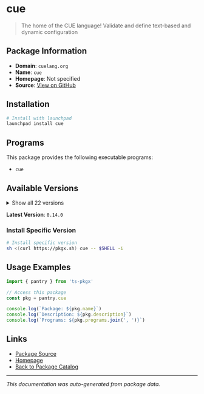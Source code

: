 # cue

> The home of the CUE language! Validate and define text-based and dynamic configuration

## Package Information

- **Domain**: `cuelang.org`
- **Name**: `cue`
- **Homepage**: Not specified
- **Source**: [View on GitHub](https://github.com/pkgxdev/pantry/tree/main/projects/cuelang.org/package.yml)

## Installation

```bash
# Install with launchpad
launchpad install cue
```

## Programs

This package provides the following executable programs:

- `cue`

## Available Versions

<details>
<summary>Show all 22 versions</summary>

- `0.14.0`, `0.13.2`, `0.13.1`, `0.13.0`, `0.12.1`
- `0.12.0`, `0.11.2`, `0.11.1`, `0.11.0`, `0.10.1`
- `0.10.0`, `0.9.2`, `0.9.1`, `0.9.0`, `0.8.2`
- `0.8.1`, `0.8.0`, `0.7.1`, `0.7.0`, `0.6.0`
- `0.5.0`, `0.4.3`

</details>

**Latest Version**: `0.14.0`

### Install Specific Version

```bash
# Install specific version
sh <(curl https://pkgx.sh) cue -- $SHELL -i
```

## Usage Examples

```typescript
import { pantry } from 'ts-pkgx'

// Access this package
const pkg = pantry.cue

console.log(`Package: ${pkg.name}`)
console.log(`Description: ${pkg.description}`)
console.log(`Programs: ${pkg.programs.join(', ')}`)
```

## Links

- [Package Source](https://github.com/pkgxdev/pantry/tree/main/projects/cuelang.org/package.yml)
- [Homepage](#)
- [Back to Package Catalog](../../package-catalog.md)

---

*This documentation was auto-generated from package data.*
